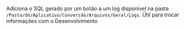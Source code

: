 Adiciona o SQL gerado por um botão a um log disponível na pasta `/Pasta/do/Aplicativo/Conversão/Arquivos/Geral/Logs`. Útil para trocar informações com o Desenvolvimento  